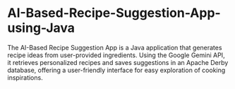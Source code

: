# AI-Based-Recipe-Suggestion-App-using-Java
The AI-Based Recipe Suggestion App is a Java application that generates recipe ideas from user-provided ingredients. Using the Google Gemini API, it retrieves personalized recipes and saves suggestions in an Apache Derby database, offering a user-friendly interface for easy exploration of cooking inspirations.
